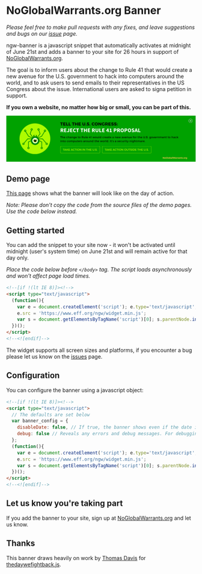# NoGlobalWarrants.org Banner

_Please feel free to make pull requests with any fixes, and leave suggestions and bugs on our [issue](https://github.com/EFForg/ngw-banner/issues) page._

ngw-banner is a javascript snippet that automatically activates at midnight of June 21st and adds a banner to your site for 26 hours in support of [NoGlobalWarrants.org](https://noglobawarrants.org).

The goal is to inform users about the change to Rule 41 that would create a new avenue for the U.S. government to hack into computers around the world, and to ask users to send emails to their representatives in the US Congress about the issue. International users are asked to signa  petition in support.

**If you own a website, no matter how big or small, you can be part of this.**

<a href="https://efforg.github.io/ngw-banner/example/banner.html" target="_blank"><img src="screenshots/banner-screenshot.png" alt="Banner Screenshot" /></a>

## Demo page

<a href="https://efforg.github.io/ngw-banner/example/banner.html">This page</a> shows what the banner will look like on the day of action. 

*Note: Please don't copy the code from the source files of the demo pages. Use the code below instead.* 

## Getting started

You can add the snippet to your site now - it won't be activated until midnight (user's system time) on June 21st and will remain active for that day only.

_Place the code below before `</body>` tag. The script loads asynchronously and won't affect page load times._

```html
<!--[if !(lt IE 8)]><!-->
<script type="text/javascript">
  (function(){
    var e = document.createElement('script'); e.type='text/javascript'; e.async = true;
    e.src = 'https://www.eff.org/ngw/widget.min.js';
    var s = document.getElementsByTagName('script')[0]; s.parentNode.insertBefore(e, s);
  })();
</script>
<!--<![endif]-->
```

The widget supports all screen sizes and platforms, if you encounter a bug please let us know on the [issues](https://github.com/EFForg/ngw-banner/issues) page.

## Configuration

You can configure the banner using a javascript object:

```html
<!--[if !(lt IE 8)]><!-->
<script type="text/javascript"> 
  // The defaults are set below
  var banner_config = {
    disableDate: false, // If true, the banner shows even if the date is not yet 06/21/2016. Use for testing.
    debug: false // Reveals any errors and debug messages. For debugging purposes only.
  };
  (function(){
    var e = document.createElement('script'); e.type='text/javascript'; e.async = true;
    e.src = 'https://www.eff.org/ngw/widget.min.js';
    var s = document.getElementsByTagName('script')[0]; s.parentNode.insertBefore(e, s);
  })();
</script>
<!--<![endif]-->
```

## Let us know you're taking part

If you add the banner to your site, sign up at [NoGlobalWarrants.org](https://NoGlobalWarrants.org) and let us know.

## Thanks

This banner draws heavily on work by [Thomas Davis](https://twitter.com/neutralthoughts) for [thedaywefightback.js](https://github.com/tfrce/thedaywefightback.js).
